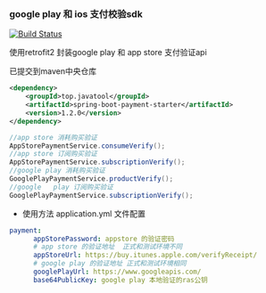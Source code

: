 ### google play 和 ios 支付校验sdk

[![Build Status](https://travis-ci.org/NormanGyllenhaal/spring-boot-payment-starter.svg?branch=master)](https://travis-ci.org/NormanGyllenhaal/spring-boot-payment-starter)

使用retrofit2 封装google play 和 app store 支付验证api

已提交到maven中央仓库
```xml
<dependency>
    <groupId>top.javatool</groupId>
    <artifactId>spring-boot-payment-starter</artifactId>
    <version>1.2.0</version>
</dependency>
```
```java
//app store 消耗购买验证
AppStorePaymentService.consumeVerify();
//app store 订阅购买验证
AppStorePaymentService.subscriptionVerify();
//google play 消耗购买验证
GooglePlayPaymentService.productVerify();
//google   play 订阅购买验证
GooglePlayPaymentService.subscriptionVerify();

```

- 使用方法
application.yml 文件配置
```yaml
payment:
      appStorePassword: appstore 的验证密码
      # app store 的验证地址  正式和测试环境不同
      appStoreUrl: https://buy.itunes.apple.com/verifyReceipt/
      # google play 的验证地址 正式和测试环境相同
      googlePlayUrl: https://www.googleapis.com/
      base64PublicKey: google play 本地验证的ras公钥
```

  
